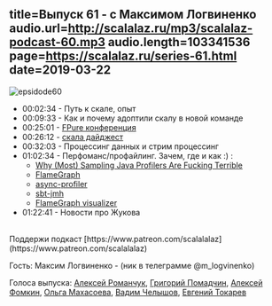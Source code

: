 title=Выпуск 61 - c Максимом Логвиненко
audio.url=http://scalalaz.ru/mp3/scalalaz-podcast-60.mp3
audio.length=103341536
page=https://scalalaz.ru/series-61.html
date=2019-03-22
----

![epsidode60](img/episode61.jpg)

* 00:02:34 - Путь к скале, опыт
* 00:09:33 - Как и почему адоптили скалу в новой команде
* 00:25:01 - [FPure конференция](https://www.fpure.events)
* 00:26:12 - [скала дайджест](https://scalanews.org/ru/2019/03/07/digest-10/)
* 00:32:03 - Процессинг данных и стрим процессинг
* 01:02:34 - Перфоманс/профайлинг. Зачем, где и как :) :
	- [Why (Most) Sampling Java Profilers Are Fucking Terrible
](http://psy-lob-saw.blogspot.com/2016/02/why-most-sampling-java-profilers-are.html)
	- [FlameGraph](http://www.brendangregg.com/flamegraphs.html)
	- [async-profiler](https://github.com/jvm-profiling-tools/async-profiler)
	- [sbt-jmh](https://github.com/ktoso/sbt-jmh)
	- [FlameGraph visualizer](https://github.com/brendangregg/FlameGraph)
* 01:22:41 - Новости про Жукова

<br/>
Поддержи подкаст [https://www.patreon.com/scalalalaz](https://www.patreon.com/scalalalaz)
<br/>

Гость:
Максим Логвиненко - (ник в телеграмме @m_logvinenko)

Голоса выпуска:
[Алексей Романчук](http://github.com/13h3r),
[Григорий Помадчин](https://github.com/pomadchin),
[Алексей Фомкин](http://github.com/fomkin),
[Ольга Махасоева](https://twitter.com/oli_kitty),
[Вадим Челышов](http://github.com/dos65),
[Евгений Токарев](https://twitter.com/strobegen)
